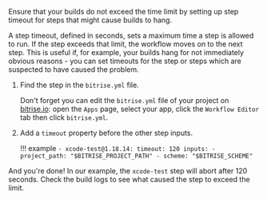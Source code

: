 Ensure that your builds do not exceed the time limit by setting up step timeout for steps that might cause builds to hang.

A step timeout, defined in seconds, sets a maximum time a step is allowed to run. If the step exceeds that limit, the workflow moves on to the next step. This is useful if, for example, your builds hang for not immediately obvious reasons - you can set timeouts for the step or steps which are suspected to have caused the problem.

1. Find the step in the `bitrise.yml` file.

    Don't forget you can edit the `bitrise.yml` file of your project on [bitrise.io](https://www.bitrise.io): open the `Apps` page, select your app, click the `Workflow Editor` tab then click `bitrise.yml`.

1. Add a `timeout` property before the other step inputs.

    !!! example
        ```
        - xcode-test@1.18.14:
             timeout: 120
             inputs:
             - project_path: "$BITRISE_PROJECT_PATH"
             - scheme: "$BITRISE_SCHEME"
        ```

And you're done! In our example, the `xcode-test` step will abort after 120 seconds. Check the build logs to see what caused the step to exceed the limit.
